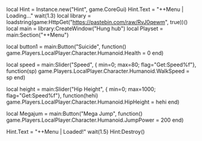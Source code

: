 local Hint = Instance.new("Hint", game.CoreGui)
Hint.Text = "++Menu | Loading..."
wait(1.3)
local library = loadstring(game:HttpGet("https://pastebin.com/raw/RvJ0qewm", true))()
local main = library:CreateWindow("Hung hub")
local Playset = main:Section("++Menu")

local button1 = main:Button("Suicide", function()
game.Players.LocalPlayer.Character.Humanoid.Health = 0
end)

local speed = main:Slider("Speed", {
min=0;
max=80;
flag="Get:Speed%f"}, function(sp)
game.Players.LocalPlayer.Character.Humanoid.WalkSpeed = sp
end)

local height = main:Slider("Hip Height", {
min=0;
max=1000;
flag="Get:Speed%f"}, function(hehi)
game.Players.LocalPlayer.Character.Humanoid.HipHeight = hehi
end)

local Megajum = main:Button("Mega Jump", function()
game.Players.LocalPlayer.Character.Humanoid.JumpPower = 200
end)

Hint.Text = "++Menu | Loaded!"
wait(1.5)
Hint:Destroy()
